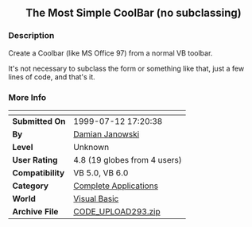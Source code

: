 ﻿<div align="center">

## The Most Simple CoolBar \(no subclassing\)


</div>

### Description

Create a Coolbar (like MS Office 97) from a normal VB toolbar.

It's not necessary to subclass the form or something like that, just a few lines of code, and that's it.
 
### More Info
 


<span>             |<span>
---                |---
**Submitted On**   |1999-07-12 17:20:38
**By**             |[Damian Janowski](https://github.com/Planet-Source-Code/PSCIndex/blob/master/ByAuthor/damian-janowski.md)
**Level**          |Unknown
**User Rating**    |4.8 (19 globes from 4 users)
**Compatibility**  |VB 5\.0, VB 6\.0
**Category**       |[Complete Applications](https://github.com/Planet-Source-Code/PSCIndex/blob/master/ByCategory/complete-applications__1-27.md)
**World**          |[Visual Basic](https://github.com/Planet-Source-Code/PSCIndex/blob/master/ByWorld/visual-basic.md)
**Archive File**   |[CODE\_UPLOAD293\.zip](https://github.com/Planet-Source-Code/damian-janowski-the-most-simple-coolbar-no-subclassing__1-2859/archive/master.zip)








